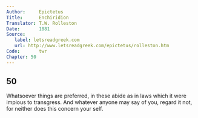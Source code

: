 ```yaml
---
Author:     Epictetus  
Title:      Enchiridion  
Translator: T.W. Rolleston  
Date:       1881  
Source:
   label: letsreadgreek.com
   url: http://www.letsreadgreek.com/epictetus/rolleston.htm
Code:       twr  
Chapter: 50
---
```

##  50

Whatsoever things are preferred, in these abide as in laws which it were
impious to transgress. And whatever anyone may say of you, regard it not, for
neither does this concern your self.



